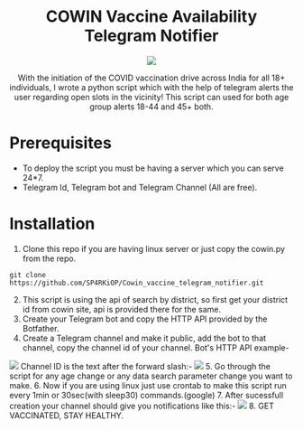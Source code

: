 
<h1 align="center"> COWIN Vaccine Availability Telegram Notifier </h1>

<p align="center">
  <img src="https://visitor-badge.laobi.icu/badge?page_id=Cowin_vaccine_telegram_notifier" />
</p>

<p align="center">
    With the initiation of the COVID vaccination drive across India for all 18+ individuals, I wrote a python script which with the help of telegram alerts the user regarding open slots in the vicinity!
  This script can used for both age group alerts 18-44 and 45+ both.
 </p>
 
 # Prerequisites
 * To deploy the script you must be having a server which you can serve 24*7.
 * Telegram Id, Telegram bot and Telegram Channel (All are free).
 
 # Installation
 1. Clone this repo if you are having linux server or just copy the cowin.py from the repo.
 ```
git clone https://github.com/SP4RKiOP/Cowin_vaccine_telegram_notifier.git
```
2. This script is using the api of search by district, so first get your district id from cowin site, api is provided there for the same.
3. Create your Telegram bot and copy the HTTP API provided by the Botfather.
4. Create a Telegram channel and make it public, add the bot to that channel, copy the channel id of your channel.
 Bot's HTTP API example- 
<img src="https://bs-uploads.toptal.io/blackfish-uploads/uploaded_file/file/27074/image-1562742442995-6474e4cf4325101c9b5656e36ca84658.png" />
 Channel ID is the text after the forward slash:-
<img src="https://cdn.admitad-connect.com/public/storage/2019/03/19/how-to-get-a-channel-link-in-t_ca7ixdJ.png" />
5. Go through the script for any age change or any data search parameter change you want to make.
6. Now if you are using linux just use crontab to make this script run every 1min or 30sec(with sleep30) commands.(google)
7. After sucessfull creation your channel should give you notifications like this:-
<img src="https://drive.google.com/uc?id=1HrZry7UoFy-m2iuB1ehfPpeu3hRsEp3y" />
8. GET VACCINATED, STAY HEALTHY.
